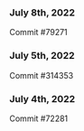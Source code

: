 ### July 8th, 2022

Commit #79271

### July 5th, 2022

Commit #314353


### July 4th, 2022

Commit #72281
